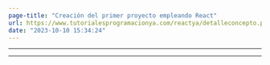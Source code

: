 ```yaml
---
page-title: "Creación del primer proyecto empleando React"
url: https://www.tutorialesprogramacionya.com/reactya/detalleconcepto.php?punto=2&codigo=2&inicio=0
date: "2023-10-10 15:34:24"
---
```

---
---
